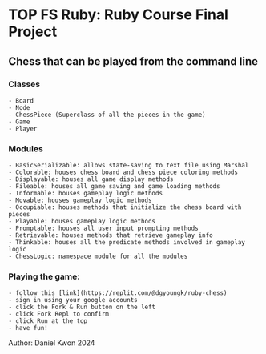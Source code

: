 # TOP FS Ruby: Ruby Course Final Project

## Chess that can be played from the command line

### Classes
    - Board
    - Node
    - ChessPiece (Superclass of all the pieces in the game)
    - Game
    - Player

### Modules
    - BasicSerializable: allows state-saving to text file using Marshal
    - Colorable: houses chess board and chess piece coloring methods
    - Displayable: houses all game display methods
    - Fileable: houses all game saving and game loading methods
    - Informable: houses gameplay logic methods
    - Movable: houses gameplay logic methods
    - Occupiable: houses methods that initialize the chess board with pieces
    - Playable: houses gameplay logic methods
    - Promptable: houses all user input prompting methods
    - Retrievable: houses methods that retrieve gameplay info
    - Thinkable: houses all the predicate methods involved in gameplay logic
    - ChessLogic: namespace module for all the modules

### Playing the game:
    - follow this [link](https://replit.com/@dgyoungk/ruby-chess)
    - sign in using your google accounts
    - click the Fork & Run button on the left
    - click Fork Repl to confirm
    - click Run at the top
    - have fun! 



Author: Daniel Kwon 2024
